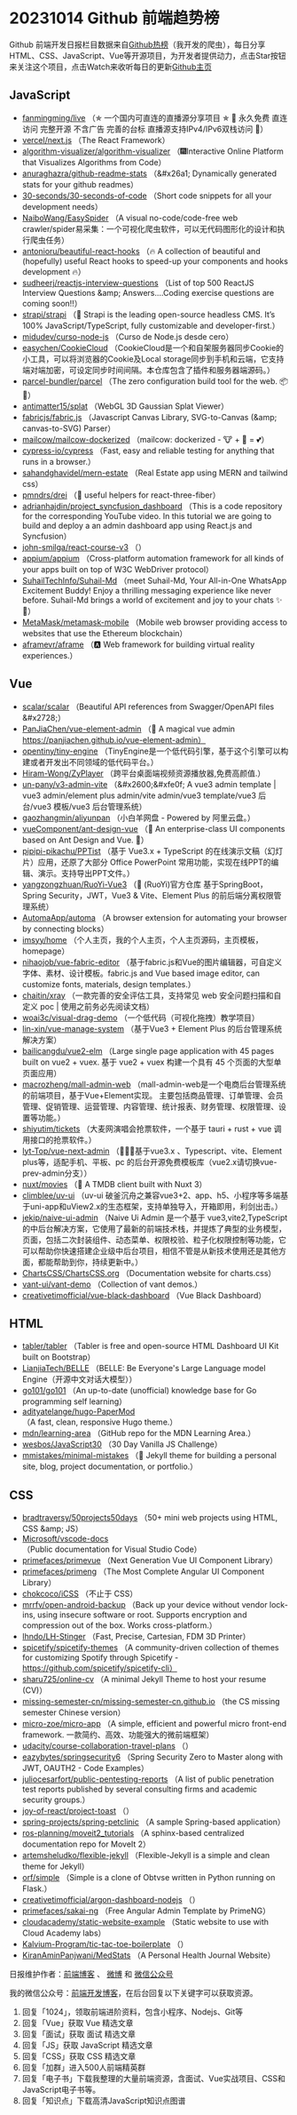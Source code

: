 # 20231014 Github 前端趋势榜

Github 前端开发日报栏目数据来自[Github热榜](https://github.qdkfweb.cn/)（我开发的爬虫），每日分享HTML、CSS、JavaScript、Vue等开源项目，为开发者提供动力，点击Star按钮来关注这个项目，点击Watch来收听每日的更新[Github主页](https://github.com/kujian/githubTrending)
## JavaScript

* [fanmingming/live](https://github.com/fanmingming/live) （✯ 一个国内可直连的直播源分享项目 ✯ &#x1f515; 永久免费 直连访问 完整开源 不含广告 完善的台标 直播源支持IPv4/IPv6双栈访问 &#x1f515;）
* [vercel/next.js](https://github.com/vercel/next.js) （The React Framework）
* [algorithm-visualizer/algorithm-visualizer](https://github.com/algorithm-visualizer/algorithm-visualizer) （&#x1f386;Interactive Online Platform that Visualizes Algorithms from Code）
* [anuraghazra/github-readme-stats](https://github.com/anuraghazra/github-readme-stats) （&amp;#x26a1; Dynamically generated stats for your github readmes）
* [30-seconds/30-seconds-of-code](https://github.com/30-seconds/30-seconds-of-code) （Short code snippets for all your development needs）
* [NaiboWang/EasySpider](https://github.com/NaiboWang/EasySpider) （A visual no-code/code-free web crawler/spider易采集：一个可视化爬虫软件，可以无代码图形化的设计和执行爬虫任务）
* [antonioru/beautiful-react-hooks](https://github.com/antonioru/beautiful-react-hooks) （&#x1f525; A collection of beautiful and (hopefully) useful React hooks to speed-up your components and hooks development &#x1f525;）
* [sudheerj/reactjs-interview-questions](https://github.com/sudheerj/reactjs-interview-questions) （List of top 500 ReactJS Interview Questions &amp;amp; Answers....Coding exercise questions are coming soon!!）
* [strapi/strapi](https://github.com/strapi/strapi) （&#x1f680; Strapi is the leading open-source headless CMS. It’s 100% JavaScript/TypeScript, fully customizable and developer-first.）
* [midudev/curso-node-js](https://github.com/midudev/curso-node-js) （Curso de Node.js desde cero）
* [easychen/CookieCloud](https://github.com/easychen/CookieCloud) （CookieCloud是一个和自架服务器同步Cookie的小工具，可以将浏览器的Cookie及Local storage同步到手机和云端，它支持端对端加密，可设定同步时间间隔。本仓库包含了插件和服务器端源码。）
* [parcel-bundler/parcel](https://github.com/parcel-bundler/parcel) （The zero configuration build tool for the web. &#x1f4e6;&#x1f680;）
* [antimatter15/splat](https://github.com/antimatter15/splat) （WebGL 3D Gaussian Splat Viewer）
* [fabricjs/fabric.js](https://github.com/fabricjs/fabric.js) （Javascript Canvas Library, SVG-to-Canvas (&amp;amp; canvas-to-SVG) Parser）
* [mailcow/mailcow-dockerized](https://github.com/mailcow/mailcow-dockerized) （mailcow: dockerized - &#x1f42e; + &#x1f40b; = &#x1f495;）
* [cypress-io/cypress](https://github.com/cypress-io/cypress) （Fast, easy and reliable testing for anything that runs in a browser.）
* [sahandghavidel/mern-estate](https://github.com/sahandghavidel/mern-estate) （Real Estate app using MERN and tailwind css）
* [pmndrs/drei](https://github.com/pmndrs/drei) （&#x1f949; useful helpers for react-three-fiber）
* [adrianhajdin/project_syncfusion_dashboard](https://github.com/adrianhajdin/project_syncfusion_dashboard) （This is a code repository for the corresponding YouTube video. In this tutorial we are going to build and deploy a an admin dashboard app using React.js and Syncfusion）
* [john-smilga/react-course-v3](https://github.com/john-smilga/react-course-v3) （）
* [appium/appium](https://github.com/appium/appium) （Cross-platform automation framework for all kinds of your apps built on top of W3C WebDriver protocol）
* [SuhailTechInfo/Suhail-Md](https://github.com/SuhailTechInfo/Suhail-Md) （meet Suhail-Md, Your All-in-One WhatsApp Excitement Buddy! Enjoy a thrilling messaging experience like never before. Suhail-Md brings a world of excitement and joy to your chats &#x2728;&#x1f916;）
* [MetaMask/metamask-mobile](https://github.com/MetaMask/metamask-mobile) （Mobile web browser providing access to websites that use the Ethereum blockchain）
* [aframevr/aframe](https://github.com/aframevr/aframe) （&#x1f170;&#xfe0f; Web framework for building virtual reality experiences.）

## Vue

* [scalar/scalar](https://github.com/scalar/scalar) （Beautiful API references from Swagger/OpenAPI files &amp;#x2728;）
* [PanJiaChen/vue-element-admin](https://github.com/PanJiaChen/vue-element-admin) （&#x1f389; A magical vue admin https://panjiachen.github.io/vue-element-admin）
* [opentiny/tiny-engine](https://github.com/opentiny/tiny-engine) （TinyEngine是一个低代码引擎，基于这个引擎可以构建或者开发出不同领域的低代码平台。）
* [Hiram-Wong/ZyPlayer](https://github.com/Hiram-Wong/ZyPlayer) （跨平台桌面端视频资源播放器,免费高颜值.）
* [un-pany/v3-admin-vite](https://github.com/un-pany/v3-admin-vite) （&amp;#x2600;&amp;#xfe0f; A vue3 admin template | vue3 admin/element plus admin/vite admin/vue3 template/vue3 后台/vue3 模板/vue3 后台管理系统）
* [gaozhangmin/aliyunpan](https://github.com/gaozhangmin/aliyunpan) （小白羊网盘 - Powered by 阿里云盘。）
* [vueComponent/ant-design-vue](https://github.com/vueComponent/ant-design-vue) （&#x1f308; An enterprise-class UI components based on Ant Design and Vue. &#x1f41c;）
* [pipipi-pikachu/PPTist](https://github.com/pipipi-pikachu/PPTist) （基于 Vue3.x + TypeScript 的在线演示文稿（幻灯片）应用，还原了大部分 Office PowerPoint 常用功能，实现在线PPT的编辑、演示。支持导出PPT文件。）
* [yangzongzhuan/RuoYi-Vue3](https://github.com/yangzongzhuan/RuoYi-Vue3) （&#x1f389; (RuoYi)官方仓库 基于SpringBoot，Spring Security，JWT，Vue3 &amp; Vite、Element Plus 的前后端分离权限管理系统）
* [AutomaApp/automa](https://github.com/AutomaApp/automa) （A browser extension for automating your browser by connecting blocks）
* [imsyy/home](https://github.com/imsyy/home) （个人主页，我的个人主页，个人主页源码，主页模板，homepage）
* [nihaojob/vue-fabric-editor](https://github.com/nihaojob/vue-fabric-editor) （基于fabric.js和Vue的图片编辑器，可自定义字体、素材、设计模板。fabric.js and Vue based image editor, can customize fonts, materials, design templates.）
* [chaitin/xray](https://github.com/chaitin/xray) （一款完善的安全评估工具，支持常见 web 安全问题扫描和自定义 poc | 使用之前务必先阅读文档）
* [woai3c/visual-drag-demo](https://github.com/woai3c/visual-drag-demo) （一个低代码（可视化拖拽）教学项目）
* [lin-xin/vue-manage-system](https://github.com/lin-xin/vue-manage-system) （基于Vue3 + Element Plus 的后台管理系统解决方案）
* [bailicangdu/vue2-elm](https://github.com/bailicangdu/vue2-elm) （Large single page application with 45 pages built on vue2 + vuex. 基于 vue2 + vuex 构建一个具有 45 个页面的大型单页面应用）
* [macrozheng/mall-admin-web](https://github.com/macrozheng/mall-admin-web) （mall-admin-web是一个电商后台管理系统的前端项目，基于Vue+Element实现。 主要包括商品管理、订单管理、会员管理、促销管理、运营管理、内容管理、统计报表、财务管理、权限管理、设置等功能。）
* [shiyutim/tickets](https://github.com/shiyutim/tickets) （大麦网演唱会抢票软件，一个基于 tauri + rust + vue 调用接口的抢票软件。）
* [lyt-Top/vue-next-admin](https://github.com/lyt-Top/vue-next-admin) （&#x1f389;&#x1f389;&#x1f525;基于vue3.x 、Typescript、vite、Element plus等，适配手机、平板、pc 的后台开源免费模板库（vue2.x请切换vue-prev-admin分支））
* [nuxt/movies](https://github.com/nuxt/movies) （&#x1f37f; A TMDB client built with Nuxt 3）
* [climblee/uv-ui](https://github.com/climblee/uv-ui) （uv-ui 破釜沉舟之兼容vue3+2、app、h5、小程序等多端基于uni-app和uView2.x的生态框架，支持单独导入，开箱即用，利剑出击。）
* [jekip/naive-ui-admin](https://github.com/jekip/naive-ui-admin) （Naive Ui Admin 是一个基于 vue3,vite2,TypeScript 的中后台解决方案，它使用了最新的前端技术栈，并提炼了典型的业务模型，页面，包括二次封装组件、动态菜单、权限校验、粒子化权限控制等功能，它可以帮助你快速搭建企业级中后台项目，相信不管是从新技术使用还是其他方面，都能帮助到你，持续更新中。）
* [ChartsCSS/ChartsCSS.org](https://github.com/ChartsCSS/ChartsCSS.org) （Documentation website for charts.css）
* [vant-ui/vant-demo](https://github.com/vant-ui/vant-demo) （Collection of vant demos.）
* [creativetimofficial/vue-black-dashboard](https://github.com/creativetimofficial/vue-black-dashboard) （Vue Black Dashboard）

## HTML

* [tabler/tabler](https://github.com/tabler/tabler) （Tabler is free and open-source HTML Dashboard UI Kit built on Bootstrap）
* [LianjiaTech/BELLE](https://github.com/LianjiaTech/BELLE) （BELLE: Be Everyone's Large Language model Engine（开源中文对话大模型））
* [go101/go101](https://github.com/go101/go101) （An up-to-date (unofficial) knowledge base for Go programming self learning）
* [adityatelange/hugo-PaperMod](https://github.com/adityatelange/hugo-PaperMod) （A fast, clean, responsive Hugo theme.）
* [mdn/learning-area](https://github.com/mdn/learning-area) （GitHub repo for the MDN Learning Area.）
* [wesbos/JavaScript30](https://github.com/wesbos/JavaScript30) （30 Day Vanilla JS Challenge）
* [mmistakes/minimal-mistakes](https://github.com/mmistakes/minimal-mistakes) （&#x1f4d0; Jekyll theme for building a personal site, blog, project documentation, or portfolio.）

## CSS

* [bradtraversy/50projects50days](https://github.com/bradtraversy/50projects50days) （50+ mini web projects using HTML, CSS &amp;amp; JS）
* [Microsoft/vscode-docs](https://github.com/Microsoft/vscode-docs) （Public documentation for Visual Studio Code）
* [primefaces/primevue](https://github.com/primefaces/primevue) （Next Generation Vue UI Component Library）
* [primefaces/primeng](https://github.com/primefaces/primeng) （The Most Complete Angular UI Component Library）
* [chokcoco/iCSS](https://github.com/chokcoco/iCSS) （不止于 CSS）
* [mrrfv/open-android-backup](https://github.com/mrrfv/open-android-backup) （Back up your device without vendor lock-ins, using insecure software or root. Supports encryption and compression out of the box. Works cross-platform.）
* [lhndo/LH-Stinger](https://github.com/lhndo/LH-Stinger) （Fast, Precise, Cartesian, FDM 3D Printer）
* [spicetify/spicetify-themes](https://github.com/spicetify/spicetify-themes) （A community-driven collection of themes for customizing Spotify through Spicetify - https://github.com/spicetify/spicetify-cli）
* [sharu725/online-cv](https://github.com/sharu725/online-cv) （A minimal Jekyll Theme to host your resume (CV)）
* [missing-semester-cn/missing-semester-cn.github.io](https://github.com/missing-semester-cn/missing-semester-cn.github.io) （the CS missing semester Chinese version）
* [micro-zoe/micro-app](https://github.com/micro-zoe/micro-app) （A simple, efficient and powerful micro front-end framework. 一款简约、高效、功能强大的微前端框架）
* [udacity/course-collaboration-travel-plans](https://github.com/udacity/course-collaboration-travel-plans) （）
* [eazybytes/springsecurity6](https://github.com/eazybytes/springsecurity6) （Spring Security Zero to Master along with JWT, OAUTH2 - Code Examples）
* [juliocesarfort/public-pentesting-reports](https://github.com/juliocesarfort/public-pentesting-reports) （A list of public penetration test reports published by several consulting firms and academic security groups.）
* [joy-of-react/project-toast](https://github.com/joy-of-react/project-toast) （）
* [spring-projects/spring-petclinic](https://github.com/spring-projects/spring-petclinic) （A sample Spring-based application）
* [ros-planning/moveit2_tutorials](https://github.com/ros-planning/moveit2_tutorials) （A sphinx-based centralized documentation repo for MoveIt 2）
* [artemsheludko/flexible-jekyll](https://github.com/artemsheludko/flexible-jekyll) （Flexible-Jekyll is a simple and clean theme for Jekyll）
* [orf/simple](https://github.com/orf/simple) （Simple is a clone of Obtvse written in Python running on Flask.）
* [creativetimofficial/argon-dashboard-nodejs](https://github.com/creativetimofficial/argon-dashboard-nodejs) （）
* [primefaces/sakai-ng](https://github.com/primefaces/sakai-ng) （Free Angular Admin Template by PrimeNG）
* [cloudacademy/static-website-example](https://github.com/cloudacademy/static-website-example) （Static website to use with Cloud Academy labs）
* [Kalvium-Program/tic-tac-toe-boilerplate](https://github.com/Kalvium-Program/tic-tac-toe-boilerplate) （）
* [KiranAminPanjwani/MedStats](https://github.com/KiranAminPanjwani/MedStats) （A Personal Health Journal Website）


日报维护作者：[前端博客](https://qdkfweb.cn/) 、 [微博](http://weibo.com/kujian) 和 [微信公众号](https://open.weixin.qq.com/qr/code?username=caibaojian_com)

我的微信公众号：[前端开发博客](https://open.weixin.qq.com/qr/code?username=caibaojian_com)，在后台回复以下关键字可以获取资源。

1. 回复「1024」，领取前端进阶资料，包含小程序、Nodejs、Git等
2. 回复「Vue」获取 Vue 精选文章
3. 回复「面试」获取 面试 精选文章
4. 回复「JS」获取 JavaScript 精选文章
5. 回复「CSS」获取 CSS 精选文章
6. 回复「加群」进入500人前端精英群
7. 回复「电子书」下载我整理的大量前端资源，含面试、Vue实战项目、CSS和JavaScript电子书等。
8. 回复「知识点」下载高清JavaScript知识点图谱
